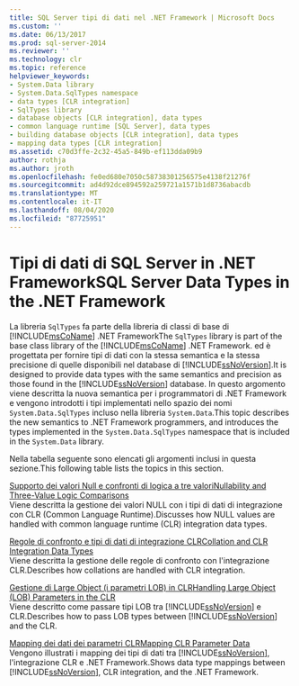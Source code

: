 ```yaml
---
title: SQL Server tipi di dati nel .NET Framework | Microsoft Docs
ms.custom: ''
ms.date: 06/13/2017
ms.prod: sql-server-2014
ms.reviewer: ''
ms.technology: clr
ms.topic: reference
helpviewer_keywords:
- System.Data library
- System.Data.SqlTypes namespace
- data types [CLR integration]
- SqlTypes library
- database objects [CLR integration], data types
- common language runtime [SQL Server], data types
- building database objects [CLR integration], data types
- mapping data types [CLR integration]
ms.assetid: c70d3ffe-2c32-45a5-849b-ef113dda09b9
author: rothja
ms.author: jroth
ms.openlocfilehash: fe0ed680e7050c58738301256575e4138f21276f
ms.sourcegitcommit: ad4d92dce894592a259721a1571b1d8736abacdb
ms.translationtype: MT
ms.contentlocale: it-IT
ms.lasthandoff: 08/04/2020
ms.locfileid: "87725951"
---
```

# <a name="sql-server-data-types-in-the-net-framework"></a><span data-ttu-id="c2f4e-102">Tipi di dati di SQL Server in .NET Framework</span><span class="sxs-lookup"><span data-stu-id="c2f4e-102">SQL Server Data Types in the .NET Framework</span></span>
  <span data-ttu-id="c2f4e-103">La libreria `SqlTypes` fa parte della libreria di classi di base di [!INCLUDE[msCoName](../../includes/msconame-md.md)] .NET Framework</span><span class="sxs-lookup"><span data-stu-id="c2f4e-103">The `SqlTypes` library is part of the base class library of the [!INCLUDE[msCoName](../../includes/msconame-md.md)] .NET Framework.</span></span> <span data-ttu-id="c2f4e-104">ed è progettata per fornire tipi di dati con la stessa semantica e la stessa precisione di quelle disponibili nel database di [!INCLUDE[ssNoVersion](../../includes/ssnoversion-md.md)].</span><span class="sxs-lookup"><span data-stu-id="c2f4e-104">It is designed to provide data types with the same semantics and precision as those found in the [!INCLUDE[ssNoVersion](../../includes/ssnoversion-md.md)] database.</span></span> <span data-ttu-id="c2f4e-105">In questo argomento viene descritta la nuova semantica per i programmatori di .NET Framework e vengono introdotti i tipi implementati nello spazio dei nomi `System.Data.SqlTypes` incluso nella libreria `System.Data`.</span><span class="sxs-lookup"><span data-stu-id="c2f4e-105">This topic describes the new semantics to .NET Framework programmers, and introduces the types implemented in the `System.Data.SqlTypes` namespace that is included in the `System.Data` library.</span></span>  
  
 <span data-ttu-id="c2f4e-106">Nella tabella seguente sono elencati gli argomenti inclusi in questa sezione.</span><span class="sxs-lookup"><span data-stu-id="c2f4e-106">This following table lists the topics in this section.</span></span>  
  
 [<span data-ttu-id="c2f4e-107">Supporto dei valori Null e confronti di logica a tre valori</span><span class="sxs-lookup"><span data-stu-id="c2f4e-107">Nullability and Three-Value Logic Comparisons</span></span>](nullability-and-three-value-logic-comparisons.md)  
 <span data-ttu-id="c2f4e-108">Viene descritta la gestione dei valori NULL con i tipi di dati di integrazione con CLR (Common Language Runtime).</span><span class="sxs-lookup"><span data-stu-id="c2f4e-108">Discusses how NULL values are handled with common language runtime (CLR) integration data types.</span></span>  
  
 [<span data-ttu-id="c2f4e-109">Regole di confronto e tipi di dati di integrazione CLR</span><span class="sxs-lookup"><span data-stu-id="c2f4e-109">Collation and CLR Integration Data Types</span></span>](collation-and-clr-integration-data-types.md)  
 <span data-ttu-id="c2f4e-110">Viene descritta la gestione delle regole di confronto con l'integrazione CLR.</span><span class="sxs-lookup"><span data-stu-id="c2f4e-110">Describes how collations are handled with CLR integration.</span></span>  
  
 [<span data-ttu-id="c2f4e-111">Gestione di Large Object &#40;i parametri LOB&#41; in CLR</span><span class="sxs-lookup"><span data-stu-id="c2f4e-111">Handling Large Object &#40;LOB&#41; Parameters in the CLR</span></span>](handling-large-object-lob-parameters-in-the-clr.md)  
 <span data-ttu-id="c2f4e-112">Viene descritto come passare tipi LOB tra [!INCLUDE[ssNoVersion](../../includes/ssnoversion-md.md)] e CLR.</span><span class="sxs-lookup"><span data-stu-id="c2f4e-112">Describes how to pass LOB types between [!INCLUDE[ssNoVersion](../../includes/ssnoversion-md.md)] and the CLR.</span></span>  
  
 [<span data-ttu-id="c2f4e-113">Mapping dei dati dei parametri CLR</span><span class="sxs-lookup"><span data-stu-id="c2f4e-113">Mapping CLR Parameter Data</span></span>](mapping-clr-parameter-data.md)  
 <span data-ttu-id="c2f4e-114">Vengono illustrati i mapping dei tipi di dati tra [!INCLUDE[ssNoVersion](../../includes/ssnoversion-md.md)], l'integrazione CLR e .NET Framework.</span><span class="sxs-lookup"><span data-stu-id="c2f4e-114">Shows data type mappings between [!INCLUDE[ssNoVersion](../../includes/ssnoversion-md.md)], CLR integration, and the .NET Framework.</span></span>  
  
  
